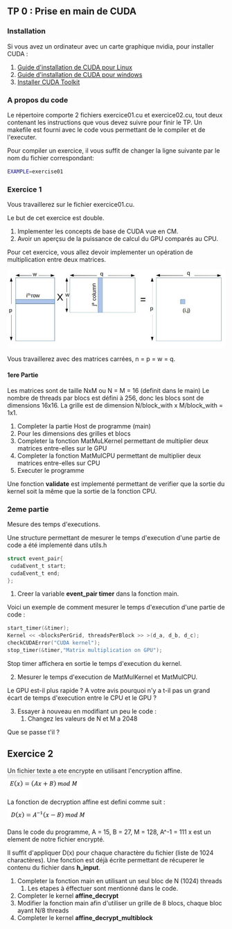 ## TP 0 : Prise en main de CUDA

### Installation
Si vous avez un ordinateur avec un carte graphique nvidia, pour installer CUDA :
1. [Guide d'installation de CUDA pour Linux](https://docs.nvidia.com/cuda/cuda-installation-guide-linux/#abstract)
2. [Guide d'installation de CUDA pour windows](https://docs.nvidia.com/cuda/cuda-installation-guide-microsoft-windows/index.html)
3. [Installer CUDA Toolkit](https://developer.nvidia.com/cuda-downloads)


### A propos du code
Le répertoire comporte 2 fichiers exercice01.cu et exercice02.cu, tout deux contenant les instructions que vous devez suivre pour finir le TP.
Un makefile est fourni avec le code vous permettant de le compiler et de l'executer. 

Pour compiler un exercice, il vous suffit de changer la ligne suivante par le nom du fichier correspondant:
```bash
EXAMPLE=exercise01
```

### Exercice 1
Vous travaillerez sur le fichier exercice01.cu.

Le but de cet exercice est double. 
1. Implementer les concepts de base de CUDA vue en CM. 
2. Avoir un aperçsu de la puissance de calcul du GPU comparés au CPU.

Pour cet exercice, vous allez devoir implementer un opération de multiplication entre deux matrices.

![figure.jpeg](figure.jpeg)

Vous travaillerez avec des matrices carrées, n = p = w = q.

#### 1ere Partie
Les matrices sont de taille NxM ou N = M = 16 (definit dans le main)
Le nombre de threads par blocs est défini à 256, donc les blocs sont de dimensions 16x16. La grille est de dimension N/block_with x M/block_with = 1x1.

1. Completer la partie Host de programme (main)
2. Pour les dimensions des grilles et blocs
3. Completer la fonction MatMuLKernel permettant de multiplier deux matrices entre-elles sur le GPU
4. Completer la fonction MatMulCPU permettant de multiplier deux matrices entre-elles sur CPU
5. Executer le programme

Une fonction **validate** est implementé permettant de verifier que la sortie du kernel soit la même que la sortie de la fonction CPU.

### 2eme partie

Mesure des temps d'executions.

Une structure permettant de mesurer le temps d'execution d'une partie de code a été implementé dans utils.h

```c
struct event_pair{
 cudaEvent_t start;
 cudaEvent_t end;
};
```

1. Creer la variable **event_pair timer** dans la fonction main.

Voici un exemple de comment mesurer le temps d'execution d'une partie de code :
```c
start_timer(&timer);
Kernel << <blocksPerGrid, threadsPerBlock >> >(d_a, d_b, d_c);
checkCUDAError("CUDA kernel");
stop_timer(&timer,"Matrix multiplication on GPU");
```

Stop timer affichera en sortie le temps d'execution du kernel.

2. Mesurer le temps d'execution de MatMulKernel et MatMulCPU.

Le GPU est-il plus rapide ? A votre avis pourquoi n'y a t-il pas un grand écart de temps d'execution entre le CPU et le GPU ?

3. Essayer à nouveau en modifiant un peu le code :
	1. Changez les valeurs de N et M a 2048

Que se passe t'il ?

## Exercice 2

Un fichier texte a ete encrypte en utilisant l'encryption affine.
![form1.png](form1.png)

La fonction de decryption affine est defini comme suit :
![form2.png](form2.png)

Dans le code du programme, A = 15, B = 27, M = 128, A^-1 = 111
x est un element de notre fichier encrypté.

Il suffit d'appliquer D(x) pour chaque charactère du fichier (liste de 1024 charactères).
Une fonction est déjà écrite permettant de récuperer le contenu du fichier dans **h_input**.

1. Completer la fonction main en utilisant un seul bloc de N (1024) threads
	1. Les etapes à éffectuer sont mentionné dans le code.
2. Completer le kernel **affine_decrypt**
3. Modifier la fonction main afin d'utiliser un grille de 8 blocs, chaque bloc ayant N/8 threads
4. Completer le kernel **affine_decrypt_multiblock**



